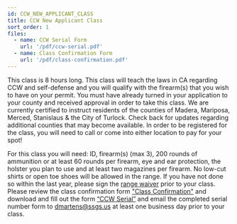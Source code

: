 ```yaml
---
id: CCW_NEW_APPLICANT_CLASS
title: CCW New Applicant Class
sort_order: 1
files:
  - name: CCW Serial Form
    url: '/pdf/ccw-serial.pdf'
  - name: Class Confirmation Form
    url: '/pdf/class-confirmation.pdf'
---
```

This class is 8 hours long. This class will teach the laws in CA regarding CCW and self-defense and you will qualify with the firearm(s) that you wish to have on your permit.  You must have already turned in your application to your county and received approval in order to take this class. We are currently certified to instruct residents of the counties of Madera, Mariposa, Merced, Stanislaus & the City of Turlock. Check back for updates regarding additional counties that may become available. In order to be registered for the class, you will need to call or come into either location to pay for your spot!

For this class you will need: ID, firearm(s) (max 3), 200 rounds of ammunition or at least 60 rounds per firearm, eye and ear protection, the holster you plan to use and at least two magazines per firearm.  No low-cut shirts or open toe shoes will be allowed in the range. If you have not done so within the last year, please sign the [range waiver](http://www.smartwaiver.com/v/stagestopgunshop) prior to your class.  Please review the class confirmation form ["Class Confirmation"](/pdf/class-confirmation.pdf) and download and fill out the form [“CCW Serial”](/pdf/ccw-serial.pdf) and email the completed serial number form to [dmartens@ssgs.us](mailto:dmartens@ssgs.us) at least one business day prior to your class.
